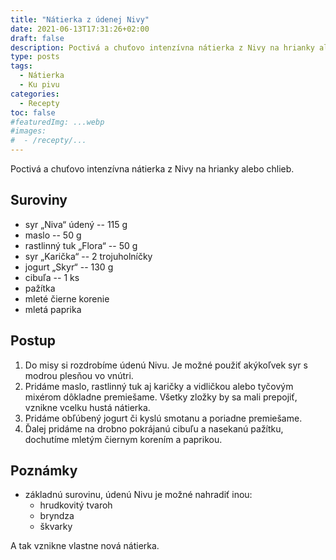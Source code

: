 ```yaml
---
title: "Nátierka z údenej Nivy"
date: 2021-06-13T17:31:26+02:00
draft: false
description: Poctivá a chuťovo intenzívna nátierka z Nivy na hrianky alebo chlieb.
type: posts
tags:
  - Nátierka
  - Ku pivu
categories:
  - Recepty
toc: false
#featuredImg: ...webp
#images:
#  - /recepty/...
---
```


Poctivá a chuťovo intenzívna nátierka z Nivy na hrianky alebo chlieb.

## Suroviny

- syr „Niva“ údený -- 115 g
- maslo -- 50 g
- rastlinný tuk „Flora“ -- 50 g
- syr „Karička“ -- 2 trojuholníčky
- jogurt „Skyr“ -- 130 g
- cibuľa -- 1 ks
- pažítka
- mleté čierne korenie
- mletá paprika

## Postup

1. Do misy si rozdrobíme údenú Nivu. Je možné použiť akýkoľvek syr s modrou plesňou vo vnútri.
2. Pridáme maslo, rastlinný tuk aj karičky a vidličkou alebo tyčovým mixérom dôkladne premiešame. Všetky zložky by sa mali prepojiť, vznikne vcelku hustá nátierka.
3. Pridáme obľúbený jogurt či kyslú smotanu a poriadne premiešame.
4. Ďalej pridáme na drobno pokrájanú cibuľu a nasekanú pažítku, dochutíme mletým čiernym korením a paprikou.

## Poznámky

- základnú surovinu, údenú Nivu je možné nahradiť inou:
  - hrudkovitý tvaroh
  - bryndza
  - škvarky

A tak vznikne vlastne nová nátierka.
